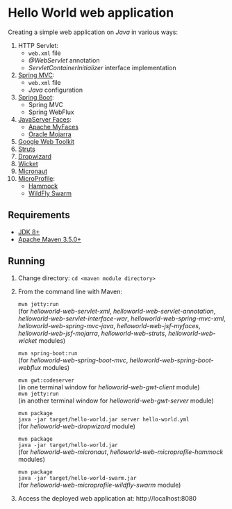 # Hello World web application

Creating a simple web application on *Java* in various ways:

1. HTTP Servlet:
   * `web.xml` file
   * *@WebServlet* annotation
   * *ServletContainerInitializer* interface implementation
1. [Spring MVC](https://spring.io/projects/spring-framework):
   * `web.xml` file
   * *Java* configuration
1. [Spring Boot](https://spring.io/projects/spring-boot):
   * Spring MVC
   * Spring WebFlux
1. [JavaServer Faces](https://javaee.github.io/javaserverfaces-spec/):
   * [Apache MyFaces](http://myfaces.apache.org)
   * [Oracle Mojarra](http://javaserverfaces.java.net)
1. [Google Web Toolkit](http://www.gwtproject.org)
1. [Struts](https://struts.apache.org)
1. [Dropwizard](https://www.dropwizard.io)
1. [Wicket](https://wicket.apache.org)
1. [Micronaut](http://micronaut.io)
1. [MicroProfile](https://microprofile.io):
   * [Hammock](https://hammock-project.github.io)   
   * [WildFly Swarm](http://wildfly-swarm.io)

## Requirements

* [JDK 8+](http://www.oracle.com/technetwork/java/javase/downloads/index.html)
* [Apache Maven 3.5.0+](https://maven.apache.org/download.cgi)

## Running

1. Change directory:
    `cd <maven module directory>`

1. From the command line with Maven:

    `mvn jetty:run`  
    (for *helloworld-web-servlet-xml*, *helloworld-web-servlet-annotation*, *helloworld-web-servlet-interface-war*, *helloworld-web-spring-mvc-xml*, *helloworld-web-spring-mvc-java*, *helloworld-web-jsf-myfaces*, *helloworld-web-jsf-mojarra*, *helloworld-web-struts*, *helloworld-web-wicket* modules)

    `mvn spring-boot:run`  
    (for *helloworld-web-spring-boot-mvc*, *helloworld-web-spring-boot-webflux* modules)

    `mvn gwt:codeserver`  
    (in one terminal window for *helloworld-web-gwt-client* module)  
    `mvn jetty:run`  
    (in another terminal window for *helloworld-web-gwt-server* module)
    
    `mvn package`  
    `java -jar target/hello-world.jar server hello-world.yml`  
    (for *helloworld-web-dropwizard* module)
    
    `mvn package`  
    `java -jar target/hello-world.jar`  
    (for *helloworld-web-micronaut*, *helloworld-web-microprofile-hammock* modules)
    
    `mvn package`  
    `java -jar target/hello-world-swarm.jar`  
    (for *helloworld-web-microprofile-wildfly-swarm* module)

1. Access the deployed web application at: http://localhost:8080